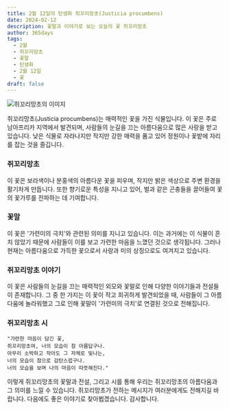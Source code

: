 ```yaml
---
title: 2월 12일의 탄생화 쥐꼬리망초(Justicia procumbens)
date: 2024-02-12
description: 꽃말과 이야기로 보는 오늘의 꽃 쥐꼬리망초
author: 365days
tags:
  - 2월
  - 쥐꼬리망초
  - 꽃말
  - 탄생화
  - 2월 12일
  - 꽃
draft: false
---
```


![쥐꼬리망초의 이미지](https://cdn.pixabay.com/photo/2013/03/07/15/36/asperugo-procumbens-91224_640.jpg)

  
쥐꼬리망초(Justicia procumbens)는 매력적인 꽃을 가진 식물입니다. 이 꽃은 주로 남아프리카 지역에서 발견되며, 사람들의 눈길을 끄는 아름다움으로 많은 사랑을 받고 있습니다. 낮은 식물로 자라나지만 작지만 강한 매력을 품고 있어 정원이나 꽃밭에 자리를 잡는 것을 즐깁니다.

### 쥐꼬리망초
이 꽃은 보라색이나 분홍색의 아름다운 꽃을 피우며, 작지만 밝은 색상으로 주변 환경을 활기차게 만듭니다. 또한 향기로운 특성을 지니고 있어, 벌과 같은 곤충들을 끌어들여 꽃의 꽃가루를 전파하는 데 기여합니다.

### 꽃말
이 꽃은 '가련미의 극치'와 관련된 의미를 지니고 있습니다. 이는 과거에는 이 식물이 흔치 않았기 때문에 사람들이 이를 보고 가련한 마음을 느꼈던 것으로 생각됩니다. 그러나 현재는 아름다움으로 가득한 꽃으로서 사랑과 미의 상징으로도 여겨지고 있습니다.

### 쥐꼬리망초 이야기
이 꽃은 사람들의 눈길을 끄는 매력적인 외모와 꽃말로 인해 다양한 이야기들과 전설들이 존재합니다. 그 중 한 가지는 이 꽃이 작고 희귀하게 발견되었을 때, 사람들이 그 아름다움에 놀라워했고 그로 인해 꽃말이 '가련미의 극치'로 연결된 것으로 전해집니다.

### 쥐꼬리망초 시

	"가련한 마음이 담긴 꽃,
	쥐꼬리망초여, 너의 모습이 참 아름답구나.
	아무리 소박하고 작아도 그 자체로 빛나는,
	너의 모습이 참으로 감탄스럽구나.
	너의 모습을 보며 나의 마음이 따뜻해진다."

이렇게 쥐꼬리망초의 꽃말과 전설, 그리고 시를 통해 우리는 쥐꼬리망초의 아름다움과 그 의미를 느낄 수 있습니다. 쥐꼬리망초가 전하는 메시지가 여러분에게도 전해지길 바랍니다. 다음에도 좋은 이야기로 찾아뵙겠습니다. 감사합니다.
